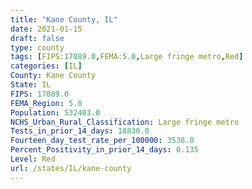 ```yaml
---
title: "Kane County, IL"
date: 2021-01-15
draft: false
type: county
tags: [FIPS:17089.0,FEMA:5.0,Large fringe metro,Red]
categories: [IL]
County: Kane County
State: IL
FIPS: 17089.0
FEMA_Region: 5.0
Population: 532403.0
NCHS_Urban_Rural_Classification: Large fringe metro
Tests_in_prior_14_days: 18836.0
Fourteen_day_test_rate_per_100000: 3538.0
Percent_Positivity_in_prior_14_days: 0.135
Level: Red
url: /states/IL/kane-county
---
```




